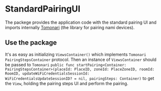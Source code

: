 # StandardPairingUI

The packege provides the application code with the standard pairing UI and imports internally [Tomonari](https://github.com/namiai/Tomonari) (the library for pairing nami devices).

## Use the package
It's as easy as initializing `ViewsContainer()` which implements `Tomonari` `PairingStepsContainer` protocol. Then an instance of `ViewsContainer` should be passed to `Tomonari` `public func startPairing<Container: PairingStepsContainer>(placeId: PlaceID, zoneId: PlaceZoneID, roomId: RoomID, updateWiFiCredentialsSessionId: WiFiCredentialsUpdateSessionID? = nil, pairingSteps: Container)` to get the `View`, holding the pairing steps UI and perform the pairing. 
